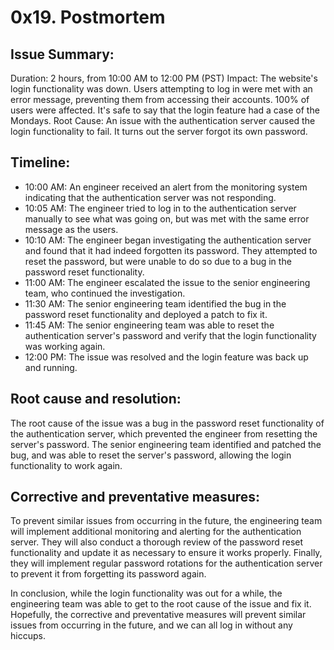 # 0x19. Postmortem

## Issue Summary:
Duration: 2 hours, from 10:00 AM to 12:00 PM (PST)
Impact: The website's login functionality was down. Users attempting to log in were met with an error message, preventing them from accessing their accounts. 100% of users were affected. It's safe to say that the login feature had a case of the Mondays.
Root Cause: An issue with the authentication server caused the login functionality to fail. It turns out the server forgot its own password.

## Timeline:
- 10:00 AM: An engineer received an alert from the monitoring system indicating that the authentication server was not responding.
- 10:05 AM: The engineer tried to log in to the authentication server manually to see what was going on, but was met with the same error message as the users.
- 10:10 AM: The engineer began investigating the authentication server and found that it had indeed forgotten its password. They attempted to reset the password, but were unable to do so due to a bug in the password reset functionality.
- 11:00 AM: The engineer escalated the issue to the senior engineering team, who continued the investigation.
- 11:30 AM: The senior engineering team identified the bug in the password reset functionality and deployed a patch to fix it.
- 11:45 AM: The senior engineering team was able to reset the authentication server's password and verify that the login functionality was working again.
- 12:00 PM: The issue was resolved and the login feature was back up and running.

## Root cause and resolution:
The root cause of the issue was a bug in the password reset functionality of the authentication server, which prevented the engineer from resetting the server's password. The senior engineering team identified and patched the bug, and was able to reset the server's password, allowing the login functionality to work again.

## Corrective and preventative measures:
To prevent similar issues from occurring in the future, the engineering team will implement additional monitoring and alerting for the authentication server. They will also conduct a thorough review of the password reset functionality and update it as necessary to ensure it works properly. Finally, they will implement regular password rotations for the authentication server to prevent it from forgetting its password again.

In conclusion, while the login functionality was out for a while, the engineering team was able to get to the root cause of the issue and fix it. Hopefully, the corrective and preventative measures will prevent similar issues from occurring in the future, and we can all log in without any hiccups.
